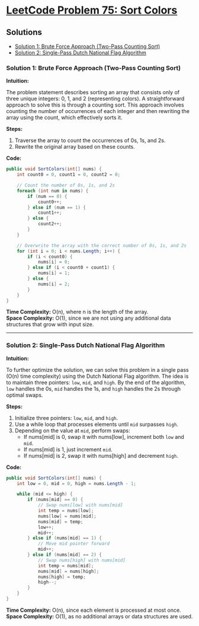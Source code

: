 # [LeetCode Problem 75: Sort Colors](https://leetcode.com/problems/sort-colors/)

## Solutions

- [Solution 1: Brute Force Approach (Two-Pass Counting Sort)](#solution-1)
- [Solution 2: Single-Pass Dutch National Flag Algorithm](#solution-2)

### Solution 1: Brute Force Approach (Two-Pass Counting Sort)

**Intuition:**

The problem statement describes sorting an array that consists only of three unique integers: 0, 1, and 2 (representing colors). A straightforward approach to solve this is through a counting sort. This approach involves counting the number of occurrences of each integer and then rewriting the array using the count, which effectively sorts it.

**Steps:**
1. Traverse the array to count the occurrences of 0s, 1s, and 2s.
2. Rewrite the original array based on these counts.

**Code:**

```csharp
public void SortColors(int[] nums) {
    int count0 = 0, count1 = 0, count2 = 0;

    // Count the number of 0s, 1s, and 2s
    foreach (int num in nums) {
        if (num == 0) {
            count0++;
        } else if (num == 1) {
            count1++;
        } else {
            count2++;
        }
    }

    // Overwrite the array with the correct number of 0s, 1s, and 2s
    for (int i = 0; i < nums.Length; i++) {
        if (i < count0) {
            nums[i] = 0;
        } else if (i < count0 + count1) {
            nums[i] = 1;
        } else {
            nums[i] = 2;
        }
    }
}
```

**Time Complexity:** O(n), where n is the length of the array.  
**Space Complexity:** O(1), since we are not using any additional data structures that grow with input size.

---

### Solution 2: Single-Pass Dutch National Flag Algorithm

**Intuition:**

To further optimize the solution, we can solve this problem in a single pass (O(n) time complexity) using the Dutch National Flag algorithm. The idea is to maintain three pointers: `low`, `mid`, and `high`. By the end of the algorithm, `low` handles the 0s, `mid` handles the 1s, and `high` handles the 2s through optimal swaps.

**Steps:**
1. Initialize three pointers: `low`, `mid`, and `high`.
2. Use a while loop that processes elements until `mid` surpasses `high`.
3. Depending on the value at `mid`, perform swaps:
   - If nums[mid] is 0, swap it with nums[low], increment both `low` and `mid`.
   - If nums[mid] is 1, just increment `mid`.
   - If nums[mid] is 2, swap it with nums[high] and decrement `high`.

**Code:**

```csharp
public void SortColors(int[] nums) {
    int low = 0, mid = 0, high = nums.Length - 1;

    while (mid <= high) {
        if (nums[mid] == 0) {
            // Swap nums[low] with nums[mid]
            int temp = nums[low];
            nums[low] = nums[mid];
            nums[mid] = temp;
            low++;
            mid++;
        } else if (nums[mid] == 1) {
            // Move mid pointer forward
            mid++;
        } else if (nums[mid] == 2) {
            // Swap nums[high] with nums[mid]
            int temp = nums[mid];
            nums[mid] = nums[high];
            nums[high] = temp;
            high--;
        }
    }
}
```

**Time Complexity:** O(n), since each element is processed at most once.  
**Space Complexity:** O(1), as no additional arrays or data structures are used.

